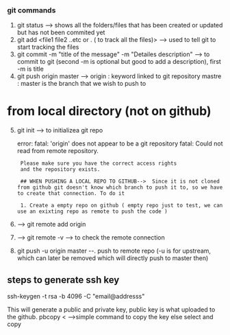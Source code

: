 ### git commands
1. git status  --> shows all the folders/files that has been created or updated but has not been commited yet
2. git add <file1 file2 ..etc  or . ( to track all the files)> --> used to tell git to start tracking the files
3. git commit -m "title of the message" -m "Detailes description" --> to commit to git (second -m is optional but good to add a description), first -m is title
4. git push origin master -->
            origin : keyword linked to git repository
            mastre : master is the branch that we wish to push to

# from local directory (not on github)
5. git init --> to initializea git repo

    error:
        fatal: 'origin' does not appear to be a git repository
        fatal: Could not read from remote repository.

        Please make sure you have the correct access rights
        and the repository exists.

        ## WHEN PUSHING A LOCAL REPO TO GITHUB-->  Since it is not cloned from github git doesn't know which branch to push it to, so we have to create that connection. To do it
        
        1. Create a empty repo on github ( empty repo just to test, we can use an exixting repo as remote to push the code )
6. -->     git remote add origin <remote repository link >
7. -->     git remote -v --> to check the remote connection

8. git push -u origin master --. push to remote repo (-u is for upstream, which can later be removed which will directly push to master then)




## steps to generate ssh key
ssh-keygen -t rsa -b 4096 -C "email@addresss"

This will generate a public and private key, public key is what uploaded to the github.
pbcopy < <apth to the file> -->simple command to copy the key else select and copy
                            